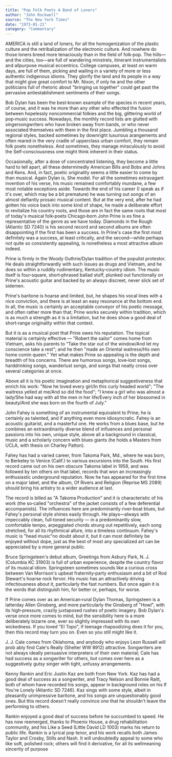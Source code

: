 ```yaml
---
title: "Pop Folk Poets A Band of Loners"
author: "John Rockwell"
source: "The New York Times"
date: "1973-01-21"
category: "Commentary"
---
```


AMERICA is still a land of loners, for all the homogenization of the plastic culture and the retribalization of the electronic culture. And nowhere do those loners breed more tenaciously than in the field of folk‐pop. The hills—and the cities, too—are full of wandering minstrels, itinerant instrumentalists and allpurpose musical eccentrics. College campuses, at least on warm days, are full of them, picking and wailing in a variety of more or less authentic indigenous idioms. They glorify the land and its people in a way that might give great comfort to Mr. Nixon, if only he and the other politicians full of rhetoric about "bringing us together" could get past the pervasive antiestablishment sentiments of their songs.

Bob Dylan has been the best‐known example of the species in recent years, of course, and it was he more than any other who effected the fusion between hopelessly noncommercial folkies and the big, glittering world of pop‐music success. Nowadays, the monthly record lists are glutted with singersongwriters who have broken away from bands, or who never associated themselves with them in the first place. Jumbling a thousand regional styles, backed sometimes by downright luxurious arangements and often reared in the very cradle of upperclass urban comfort, they remain folk poets nonetheless. And sometimes, they manage miraculously to avoid the Self‐consciousness one might think inherent in their status.

Occasionally, after a dose of concentrated listening, they become a little hard to tell apart, all these determinedly American Bills and Bobs and Johns and Kens. And, in fact, poetic originality seems a little easier to come by than musical. Again Dylan is, She model. For all the sometimes extravagant invention of his verse, his music remained comfortably mundane, a few most notable exceptions aside. Towards the end of his career (I speak as if it's over, which may be a bit premature) he was turning out songs of an almost defiantly prosaic musical content. But at the very end, after he had gotten his voice back into some kind of shape, he made a deliberate effort to revitalize his country roots, and those are in fact the same roots that most of today's musical folk‐poets Chicago‐born John Prine is es fine a representative of the genre as we have today. Diamonds in the Rough (Atlantic SD 7240) is his second record and second albums are often disappointing if the first has been a success. In Prine's case the first most definitely was a success, at least critically, and the second—while perhaps not quite so consistently appealing, is nonetheless a most attractive album indeed.

Prine is firmly in the Woody Guthrie/Dylan tradition of the populist protestor. He deals straightforwardly with such issues as drugs and Vietnam, and he does so within a ruddily rudimentary, Kentucky‐country idiom. The music itself is four‐square, short‐phrased ballad stuff, plunked out functionally on Prine's acoustic guitar and backed by an always discreet, never slick set of sidemen.

Prine's baritone is hoarse and limited, but, he shapes his vocal lines with a nice conviction, and there is at least an easy resonance at the bottom end. In all, the music is certainly an acceptable conveyor of his poetic message, and often rather more than that; Prine works securely within tradition, which is as much a strength as it is a limitation, but he does show a good deal of short‐range originality within that context.

But it is as a musical poet that Prine owes his reputation. The topical material is certainly effective — "Robert the sailor" comes home from Vietnam, asks his parents to "Take the star out of the window/And let my conscience take a rest"; and he then "made an Oriental waitress/His own home comin queen." Yet what makes Prine so appealing is the depth and breadth of his concerns. There are humorous songs, love‐lost songs, harddrinking songs, wanderlust songs, and songs that neatly cross over several categories at once.

Above all it is his poetic imagination and metaphorical suggestiveness that enrich his work: "Now he loved every girl/In this curly headed world"; "The waitress yelled at me/And so did the food"; "I knew a girl who was almost a lady/She had way with all the men in her life/Every inch of her blossomed in beauty/And she was born on the fourth of July."

John Fahey is something of an instrumental equivalent to Prine; he is certainly as talented, and if anything even more idiosyncratic. Fahey is an acoustic guitarist, and a masterful one. He works from a blues base, but he combines an extraordinarily diverse blend of influences and personal passions into his own, unique style, above all a background in classical, music and a scholarly concern with blues giants (he holds a Masters from UCLA, with thesis on Charley Patton).

Fahey has had a varied career, from Takoma Park, Md., where he was born, to Berkeley to Venice (Calif.) to various excursions into the South. His first record came out on his own obscure Takoma label in 1958, and was followed by ten others on that label, records that won an increasingly enthusiastic underground reputation. Now he has appeared for the first time on a major label, and the album, Of Rivers and Religion (Reprise MS 2089) should bring his artistry to a wider audience at last.

The record is billed as "A Takoma Production" and it is characteristic of his work (the so‐called "orchestra" of the jacket consists of a few deferential accompanists). The influences here are predominantly river‐boat blues, but Fahey's personal style shines easily through. He plays—always with impeccably clean, full‐toned security — in a predominantly slow, comfortable tempo, arpeggiated chords strung out repetitively, each song stretched, for all its rhythmical allure, into a timeless continuum. Fahey's music is "head music"no doubt about it, but it can most definitely be enjoyed without dope, just as the best of most any specialized art can be appreciated by a more general public.

Bruce Springsteen's debut album, Greetings from Asbury Park, N. J. (Columbia KC 31903) is full of urban experience, despite the country flavor of its musical idiom. Springsteen sometimes sounds like a curious cross between Van Morrison's upbeat fraternity‐party enthusiasm and a bit of Rod Stewart's hoarse rock fervor. His music has an attractively driving infectiousness about it, particularly the fast numbers. But once again it is the words that distinguish him, for better or, perhaps, for worse.

If Prine comes over as an American‐rural Dylan Thomas, Springsteen is a latterday Allen Ginsberg, and more particularly the Ginsberg of "Howl", with its high‐pressure, crazily juxtaposed rushes of poetic imagery. Bob Dylan's verse once more comes to mind, but the sensibility here is a more deliberately bizarre one, ever so slightly impressed with its own wickedness. If you loved "El Topo", if teenage rhapsodizing does it for you, then this record may turn you on. Even so you still might like it.

J. J. Cale comes from Oklahoma, and anybody who enjoys Leon Russell will prob ably find Cale's Really (Shelter WW 8912) attractive. Songwriters are not always ideally persuasive interpreters of their own material; Cale has had success as a songwriter for others, but comes over here as a suggestively gutsy singer with tight, unfussy arrangements.

Kenny Rankin and Eric Justin Kaz are both from New York. Kaz has had a good deal of success as a songwriter, and Tracy Nelson and Bonnie Raitt, both of whom have recorded his songs, appear in background roles on his If You're Lonely (Atlantic SD 7246). Kaz sings with some style, albeit in pleasantly unimpressive baritone, and his songs are unquestionably good ones. But this record doesn't really convince one that he shouldn't leave the performing to others.

Rankin enjoyed a good deal of success before he succumbed to speed. He has now reemerged, thanks to Phoenix House, a drug rehabilitation community, and his Like a Seed (Little David LD 1003) marks his return to public life. Rankin is a lyrical pop tenor, and his work recalls both James Taylor and Crosby, Stills and Nash. It will undoubtedly appeal to some who like soft, polished rock; others will find it derivative, for all its wellmeaning sincerity of purpose
